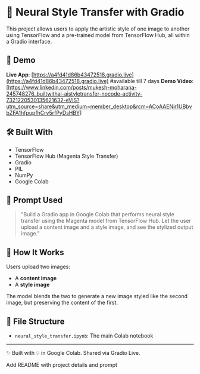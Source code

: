 # 🎨 Neural Style Transfer with Gradio

This project allows users to apply the artistic style of one image to another using TensorFlow and a pre-trained model from TensorFlow Hub, all within a Gradio interface.

## 🚀 Demo
**Live App**: [https://a4fd41d86b43472518.gradio.live](https://a4fd41d86b43472518.gradio.live) #available till 7 days 
**Demo Video**: [https://www.linkedin.com/posts/mukesh-moharana-245748276_builtwithai-aistyletransfer-nocode-activity-7321220530135621632-eVlS?utm_source=share&utm_medium=member_desktop&rcm=ACoAAENir1UBbvbZFA1hfpupfhCrv5rfPyDsHBY]

## 🛠️ Built With
- TensorFlow
- TensorFlow Hub (Magenta Style Transfer)
- Gradio
- PIL
- NumPy
- Google Colab

## 🔧 Prompt Used
> "Build a Gradio app in Google Colab that performs neural style transfer using the Magenta model from TensorFlow Hub. Let the user upload a content image and a style image, and see the stylized output image."

## 🧪 How It Works
Users upload two images:
- A **content image**
- A **style image**

The model blends the two to generate a new image styled like the second image, but preserving the content of the first.

## 📁 File Structure
- `neural_style_transfer.ipynb`: The main Colab notebook

---

✨ Built with 💡 in Google Colab. Shared via Gradio Live.

Add README with project details and prompt
